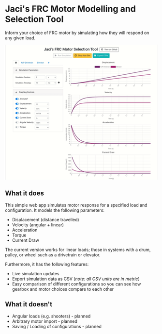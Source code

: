 # Jaci's FRC Motor Modelling and Selection Tool
Inform your choice of FRC motor by simulating how they will respond on any given load.

![](./preview.gif)

## What it does
This simple web app simulates motor response for a specified load and configuration. It models the following parameters:
- Displacement (distance travelled)
- Velocity (angular + linear)
- Acceleration
- Torque
- Current Draw

The current version works for linear loads; those in systems with a drum, pulley, or wheel such as a drivetrain or elevator.

Furthermore, it has the following features:
- Live simulation updates
- Export simulation data as CSV (_note: all CSV units are in metric_)
- Easy comparison of different configurations so you can see how gearbox and motor choices compare to each other

## What it doesn't
- Angular loads (e.g. shooters) - planned
- Arbitrary motor import - planned
- Saving / Loading of configurations - planned